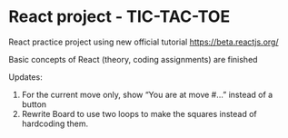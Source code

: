 # React project - TIC-TAC-TOE
React practice project using new official tutorial https://beta.reactjs.org/ 

Basic concepts of React (theory, coding assignments) are finished

Updates:
1. For the current move only, show “You are at move #…” instead of a button
2. Rewrite Board to use two loops to make the squares instead of hardcoding them.
